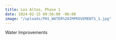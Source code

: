 ```yaml
---
title: Los Altos, Phase 1
date: 2024-02-15 09:56:00 -06:00
image: "/uploads/PH1_WATER%20IMPROVEMENTS_1.jpg"
---
```


Water Improvements